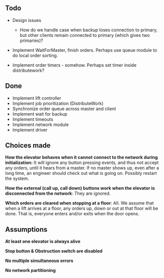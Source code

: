 Todo
----

* Design issues
    - How do we handle case when backup loses connection to primary,
    but other clients remain connected to primary (which gives two primaries)?

* Implement WaitForMaster, finish orders. Perhaps use queue module to
  do local order sorting.

* Implement order timers - somehow. Perhaps set timer inside distributework?

Done
----
* Implement lift controller
* Implement job prioritization (DistributeWork)
* Synchronize order queue across master and client
* Implement wait for backup
* Implement timeouts
* Implement network module
* Implement driver

Choices made
------------
**How the elevator behaves when it cannot connect to the network during initialization:**
It will ignore any button pressing events, and thus not accept any orders,
until it hears from a master. If no master shows up, even after a long time,
an engineer should check out what is going on. Possibly restart the system.

**How the external (call up, call down) buttons work when the elevator is disconnected from the network**:
They are ignored.

**Which orders are cleared when stopping at a floor**:
All. We assume that when a lift arrives at a floor, any orders up, down or
out at that floor will be done. That is, everyone enters and/or exits when
the door opens.

Assumptions
-----------

**At least one elevator is always alive**

**Stop button & Obstruction switch are disabled**

**No multiple simultaneous errors**

**No network partitioning**
